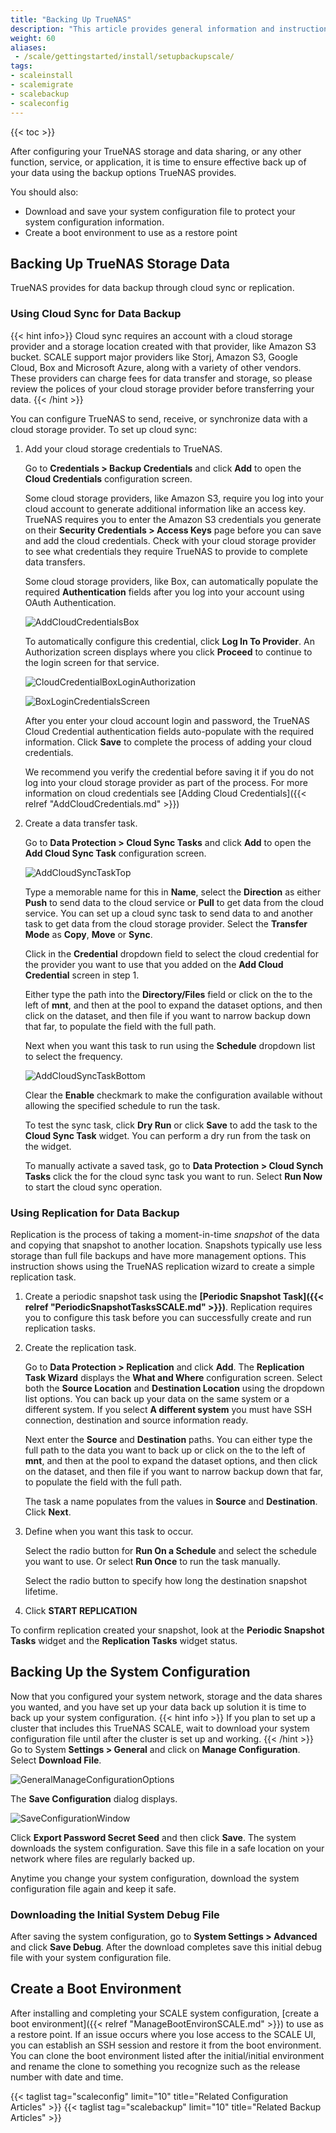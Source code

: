 ```yaml
---
title: "Backing Up TrueNAS"
description: "This article provides general information and instructions on setting up data storage backup solutions and saving the system configuration and initial system debug files, and creating a boot environment."
weight: 60
aliases:
 - /scale/gettingstarted/install/setupbackupscale/
tags:
- scaleinstall
- scalemigrate
- scalebackup
- scaleconfig
---
```


{{< toc >}}


After configuring your TrueNAS storage and data sharing, or any other function, service, or application, it is time to ensure effective back up of your data using the backup options TrueNAS provides. 

You should also:

* Download and save your system configuration file to protect your system configuration information.
* Create a boot environment to use as a restore point 

## Backing Up TrueNAS Storage Data

TrueNAS provides for data backup through cloud sync or replication.

### Using Cloud Sync for Data Backup
{{< hint info>}}
Cloud sync requires an account with a cloud storage provider and a storage location created with that provider, like Amazon S3 bucket.
SCALE support major providers like Storj, Amazon S3, Google Cloud, Box and Microsoft Azure, along with a variety of other vendors.
These providers can charge fees for data transfer and storage, so please review the polices of your cloud storage provider before transferring your data.
{{< /hint >}}

You can configure TrueNAS to send, receive, or synchronize data with a cloud storage provider. To set up cloud sync:

1. Add your cloud storage credentials to TrueNAS.

   Go to **Credentials > Backup Credentials** and click **Add** to open the **Cloud Credentials** configuration screen.

   Some cloud storage providers, like Amazon S3, require you log into your cloud account to generate additional information like an access key. TrueNAS requires you to enter the Amazon S3 credentials you generate on their **Security Credentials > Access Keys** page before you can save and add the cloud credentials. 
   Check with your cloud storage provider to see what credentials they require TrueNAS to provide to complete data transfers.

   Some cloud storage providers, like Box, can automatically populate the required **Authentication** fields after you log into your account using OAuth Authentication. 

   ![AddCloudCredentialsBox](/images/SCALE/22.02/AddCloudCredentialsBox.png "Add Cloud Credential")

   To automatically configure this credential, click **Log In To Provider**. An Authorization screen displays where you click **Proceed** to continue to the login screen for that service. 
   
   ![CloudCredentialBoxLoginAuthorization](/images/SCALE/22.02/CloudCredentialBoxLoginAuthorization.png "Box Login Authorization")

   ![BoxLoginCredentialsScreen](/images/SCALE/22.02/BoxLoginCredentialsScreen.png "Box Login Screen")
   
   After you enter your cloud account login and password, the TrueNAS Cloud Credential authentication fields auto-populate with the required information. Click **Save** to complete the process of adding your cloud credentials.

   We recommend you verify the credential before saving it if you do not log into your cloud storage provider as part of the process.
   For more information on cloud credentials see [Adding Cloud Credentials]({{< relref "AddCloudCredentials.md" >}})

2. Create a data transfer task.

   Go to **Data Protection > Cloud Sync Tasks** and click **Add** to open the **Add Cloud Sync Task** configuration screen. 

   ![AddCloudSyncTaskTop](/images/SCALE/22.02/AddCloudSyncTaskTop.png "Add Cloud Sync Task")

   Type a memorable name for this in **Name**, select the **Direction** as either **Push** to send data to the cloud service or **Pull** to get data from the cloud service. You can set up a cloud sync task to send data to and another task to get data from the cloud storage provider. Select the **Transfer Mode** as **Copy**, **Move** or **Sync**. 
   
   Click in the **Credential** dropdown field to select the cloud credential  for the provider you want to use that you added on the **Add Cloud Credential** screen in step 1. 

   Either type the path into the **Directory/Files** field or click on the <i class="fa fa-caret-right" aria-hidden="true"></i> to the left of **mnt**, and then at the pool to expand the dataset options, and then click on the dataset, and then file if you want to narrow backup down that far, to populate the field with the full path.

   Next when you want this task to run using the **Schedule** dropdown list to select the frequency.

   ![AddCloudSyncTaskBottom](/images/SCALE/22.02/AddCloudSyncTaskBottom.png "Add Cloud Sync Task Save")

   Clear the **Enable** checkmark to make the configuration available without allowing the specified schedule to run the task. 
   
   To test the sync task, click **Dry Run** or click **Save** to add the task to the **Cloud Sync Task** widget. You can perform a dry run from the task on the widget.
   
   To manually activate a saved task, go to **Data Protection > Cloud Synch Tasks** click the <i class="fa fa-caret-right" aria-hidden="true"></i> for the cloud sync task you want to run. Select **Run Now** to start the cloud sync operation.

### Using Replication for Data Backup

Replication is the process of taking a moment-in-time *snapshot* of the data and copying that snapshot to another location. Snapshots typically use less storage than full file backups and have more management options. This instruction shows using the TrueNAS replication wizard to create a simple replication task.

1. Create a periodic snapshot task using the **[Periodic Snapshot Task]({{< relref "PeriodicSnapshotTasksSCALE.md" >}})**. 
   Replication requires you to configure this task before you can successfully create and run replication tasks.

2. Create the replication task.

   Go to **Data Protection > Replication** and click **Add**. The **Replication Task Wizard** displays the **What and Where** configuration screen. Select both the **Source Location** and **Destination Location** using the dropdown list options. You can back up your data on the same system or a different system. If you select **A different system** you must have SSH connection, destination and source information ready.

   Next enter the **Source** and **Destination** paths. You can either type the full path to the data you want to back up or click on the <i class="fa fa-caret-right" aria-hidden="true"></i> to the left of **mnt**, and then at the pool to expand the dataset options, and then click on the dataset, and then file if you want to narrow backup down that far, to populate the field with the full path.

   The task a name populates from the values in **Source** and **Destination**. Click **Next**.

3. Define when you want this task to occur.

   Select the radio button for **Run On a Schedule** and select the schedule you want to use. Or select **Run Once** to run the task manually.

   Select the radio button to specify how long the destination snapshot lifetime.

4. Click **START REPLICATION**

To confirm replication created your snapshot, look at the **Periodic Snapshot Tasks** widget and the **Replication Tasks** widget status. 

## Backing Up the System Configuration

Now that you configured your system network, storage and the data shares you wanted, and you have set up your data back up solution it is time to back up your system configuration.
{{< hint info >}}
If you plan to set up a cluster that includes this TrueNAS SCALE, wait to download your system configuration file until after the cluster is set up and working.
{{< /hint >}}
Go to System **Settings > General** and click on **Manage Configuration**. Select **Download File**.

![GeneralManageConfigurationOptions](/images/SCALE/22.02/GeneralManageConfigurationOptions.png "Download Configuration File")

The **Save Configuration** dialog displays. 

![SaveConfigurationWindow](/images/SCALE/22.02/SaveConfigurationWindow.png "Save Configuration")

Click **Export Password Secret Seed** and then click **Save**. The system downloads the system configuration. Save this file in a safe location on your network where files are regularly backed up. 

Anytime you change your system configuration, download the system configuration file again and keep it safe.

### Downloading the Initial System Debug File

After saving the system configuration, go to **System Settings > Advanced** and click **Save Debug**. After the download completes save this initial debug file with your system configuration file.

## Create a Boot Environment

After installing and completing your SCALE system configuration, [create a boot environment]({{< relref "ManageBootEnvironSCALE.md" >}}) to use as a restore point.
If an issue occurs where you lose access to the SCALE UI, you can establish an SSH session and restore it from the boot environment. 
You can clone the boot environment listed after the initial/initial environment and rename the clone to something you recognize such as the release number with date and time.

{{< taglist tag="scaleconfig" limit="10" title="Related Configuration Articles" >}}
{{< taglist tag="scalebackup" limit="10" title="Related Backup Articles" >}}
